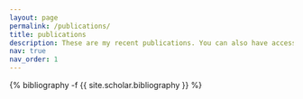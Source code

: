 ```yaml
---
layout: page
permalink: /publications/
title: publications
description: These are my recent publications. You can also have access to them through my <p> <a href='https://scholar.google.com/citations?user=tP3PfUAAAAAJ&hl=en&oi=ao'> Google Scholar </a> </p> and <p> <a href='https://www.researchgate.net/profile/Mohammadamin-Darijani/research'> ResearchGate </a> </p> Profiles.
nav: true
nav_order: 1
---
```

<!-- _pages/publications.md -->
<div class="publications">

{% bibliography -f {{ site.scholar.bibliography }} %}

</div>
